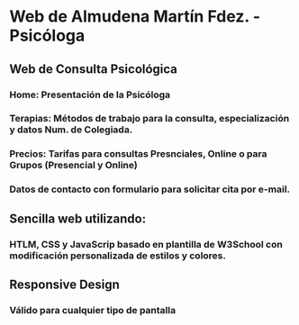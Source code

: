 # Web de Almudena Martín Fdez. - Psicóloga

## Web de Consulta Psicológica
### Home: Presentación de la Psicóloga
### Terapias: Métodos de trabajo para la consulta, especialización y datos Num. de Colegiada.
### Precios: Tarifas para consultas Presnciales, Online o para Grupos (Presencial y Online)
### Datos de contacto con formulario para solicitar cita por e-mail.

## Sencilla web utilizando:
### HTLM, CSS y JavaScrip basado en plantilla de W3School con modificación personalizada de estilos y colores.

## Responsive Design 
### Válido para cualquier tipo de pantalla
